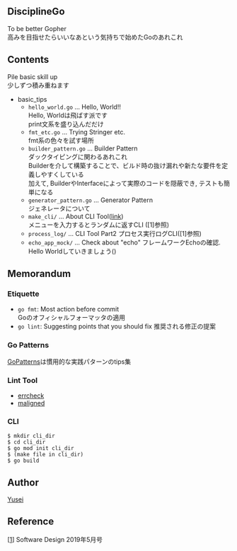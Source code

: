 ## DisciplineGo
To be better Gopher  
高みを目指せたらいいなあという気持ちで始めたGoのあれこれ

## Contents
Pile basic skill up  
少しずつ積み重ねます
- basic_tips
    - `hello_world.go` ... Hello, World!!  
      Hello, Worldは飛ばす派です  
      print文系を盛り込んだだけ
    - `fmt_etc.go` ... Trying Stringer etc.  
    fmt系の色々を試す場所
    - `builder_pattern.go` ... Builder Pattern  
    ダックタイピングに関わるあれこれ  
    Builderを介して構築することで、ビルド時の抜け漏れや新たな要件を定義しやすくしている  
    加えて, BuilderやInterfaceによって実際のコードを隠蔽でき, テストも簡単になる  
    - `generator_pattern.go` ... Generator Pattern  
    ジェネレータについて
    - `make_cli/` ... About CLI Tool([link](#CLI))  
    メニューを入力するとランダムに返すCLI ([1]参照)
    - `process_log/` ... CLI Tool Part2
    プロセス実行ログCLI([1]参照)
    - `echo_app_mock/` ... Check about "echo"
    フレームワークEchoの確認. Hello Worldしていきましょう()

## Memorandum
### Etiquette
- `go fmt`: Most action before commit  
    Goのオフィシャルフォーマッタの適用
- `go lint`: Suggesting points that you should fix
    推奨される修正の提案

### Go Patterns
[GoPatterns](http://tmrts.com/go-patterns/)は慣用的な実践パターンのtips集

### Lint Tool
- [errcheck](https://github.com/kisielk/errcheck)
- [maligned](https://github.com/mdempsky/maligned)

### CLI

```
$ mkdir cli_dir
$ cd cli_dir
$ go mod init cli_dir 
$ (make file in cli_dir)
$ go build
```

## Author
[Yusei](https://github.com/index30)

## Reference
[[1](https://gihyo.jp/magazine/SD/archive/2019/201905)] Software Design 2019年5月号  